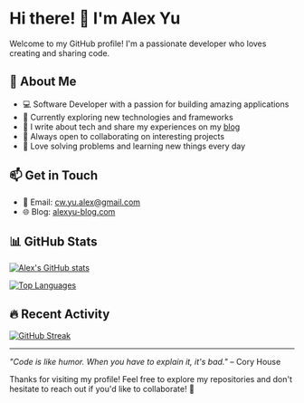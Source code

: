 # Hi there! 👋 I'm Alex Yu

Welcome to my GitHub profile! I'm a passionate developer who loves creating and sharing code.

## 🚀 About Me

- 💻 Software Developer with a passion for building amazing applications
- 🌱 Currently exploring new technologies and frameworks
- 📝 I write about tech and share my experiences on my [blog](https://alexyu-blog.com/)
- 💞️ Always open to collaborating on interesting projects
- 🎯 Love solving problems and learning new things every day

## 📫 Get in Touch

- 📧 Email: cw.yu.alex@gmail.com
- 🌐 Blog: [alexyu-blog.com](https://alexyu-blog.com/)

## 📊 GitHub Stats

[![Alex's GitHub stats](https://github-readme-stats.vercel.app/api?username=j620656786206&show_icons=true&theme=radical)](https://github.com/anuraghazra/github-readme-stats)

[![Top Languages](https://github-readme-stats.vercel.app/api/top-langs/?username=j620656786206&layout=compact&theme=radical)](https://github.com/anuraghazra/github-readme-stats)

## 🔥 Recent Activity

[![GitHub Streak](https://streak-stats.demolab.com/?user=j620656786206&theme=radical)](https://git.io/streak-stats)

---

*"Code is like humor. When you have to explain it, it's bad."* – Cory House

Thanks for visiting my profile! Feel free to explore my repositories and don't hesitate to reach out if you'd like to collaborate! 🚀

<!---
j620656786206/j620656786206 is a ✨ special ✨ repository because its `README.md` (this file) appears on your GitHub profile.
You can click the Preview link to take a look at your changes.
--->
